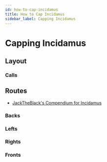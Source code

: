 ```yaml
---
id: how-to-cap-incidamus
title: How to Cap Incidamus
sidebar_label: Capping Incidamus
---
```

# Capping Incidamus
## Layout
### Calls
## Routes
- [JackTheBlack's Compendium for Incidamus](https://youtu.be/-SerjnmOvns)
### Backs
### Lefts
### Rights
### Fronts
